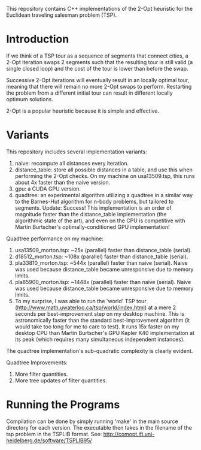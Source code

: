 This repository contains C++ implementations of the 2-Opt heuristic for the 
Euclidean traveling salesman problem (TSP).

# Introduction

If we think of a TSP tour as a sequence of segments that connect cities, a 
2-Opt iteration swaps 2 segments such that the resulting tour is still valid 
(a single closed loop) and the cost of the tour is lower than before the swap.

Successive 2-Opt iterations will eventually result in an locally optimal tour, 
meaning that there will remain no more 2-Opt swaps to perform. Restarting the 
problem from a different initial tour can result in different locally optimum 
solutions.
 
2-Opt is a popular heuristic because it is simple and effective.

# Variants

This repository includes several implementation variants:

1. naive: recompute all distances every iteration.  
2. distance_table: store all possible distances in a table, and use this when 
  performing the 2-Opt checks. On my machine on usa13509.tsp, this runs about 
  4x faster than the naive version.  
3. gpu: a CUDA GPU version.  
4. quadtree: an experimental algorithm utilizing a quadtree in a similar way to 
  the Barnes-Hut algorithm for n-body problems, but tailored to segments. 
  Update: Success! This implementation is an order of magnitude faster than 
  the distance_table implementation (the algorithmic state of the art), and 
  even on the CPU is competitive with Martin Burtscher's optimally-conditioned 
  GPU implementation!  

Quadtree performance on my machine:

1. usa13509_morton.tsp: ~25x (parallel) faster than distance_table (serial).  
2. d18512_morton.tsp: ~108x (parallel) faster than distance_table (serial).  
3. pla33810_morton.tsp: ~544x (parallel) faster than naive (serial). Naive was 
  used because distance_table became unresponsive due to memory limits.  
4. pla85900_morton.tsp: ~1448x (parallel) faster than naive (serial). Naive was 
  used because distance_table became unresponsive due to memory limits.  
5. To my surprise, I was able to run the 'world' TSP tour 
  (http://www.math.uwaterloo.ca/tsp/world/index.html) at a mere 2 seconds per 
  best-improvement step on my desktop machine. This is astronomically faster 
  than the standard best-improvement algorithm (it would take too long for me 
  to care to test). It runs 15x faster on my desktop CPU than Martin 
  Burtscher's GPU Kepler K40 implementation at its peak (which requires many 
  simultaneous independent instances).

The quadtree implementation's sub-quadratic complexity is clearly evident.  

Quadtree Improvements:  

1. More filter quantities.
2. More tree updates of filter quantities.

# Running the Programs

Compilation can be done by simply running 'make' in the main source directory 
for each version. The executable then takes in the filename of the tsp problem 
in the TSPLIB format. See: 
http://comopt.ifi.uni-heidelberg.de/software/TSPLIB95/
